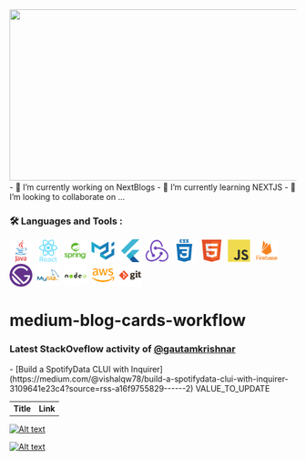 <div align="center">
  <img src="https://media.giphy.com/media/dWesBcTLavkZuG35MI/giphy.gif" width="600" height="300"/>
</div>
- 🔭 I’m currently working on NextBlogs
- 🌱 I’m currently learning NEXTJS
- 👯 I’m looking to collaborate on ...

### :hammer_and_wrench: Languages and Tools :
<div>
  <img src="https://github.com/devicons/devicon/blob/master/icons/java/java-original-wordmark.svg" title="Java" alt="Java" width="40" height="40"/>&nbsp;
  <img src="https://github.com/devicons/devicon/blob/master/icons/react/react-original-wordmark.svg" title="React" alt="React" width="40" height="40"/>&nbsp;
  <img src="https://github.com/devicons/devicon/blob/master/icons/spring/spring-original-wordmark.svg" title="Spring" alt="Spring" width="40" height="40"/>&nbsp;
  <img src="https://github.com/devicons/devicon/blob/master/icons/materialui/materialui-original.svg" title="Material UI" alt="Material UI" width="40" height="40"/>&nbsp;
  <img src="https://github.com/devicons/devicon/blob/master/icons/flutter/flutter-original.svg" title="Flutter" alt="Flutter" width="40" height="40"/>&nbsp;
  <img src="https://github.com/devicons/devicon/blob/master/icons/redux/redux-original.svg" title="Redux" alt="Redux " width="40" height="40"/>&nbsp;
  <img src="https://github.com/devicons/devicon/blob/master/icons/css3/css3-plain-wordmark.svg"  title="CSS3" alt="CSS" width="40" height="40"/>&nbsp;
  <img src="https://github.com/devicons/devicon/blob/master/icons/html5/html5-original.svg" title="HTML5" alt="HTML" width="40" height="40"/>&nbsp;
  <img src="https://github.com/devicons/devicon/blob/master/icons/javascript/javascript-original.svg" title="JavaScript" alt="JavaScript" width="40" height="40"/>&nbsp;
  <img src="https://github.com/devicons/devicon/blob/master/icons/firebase/firebase-plain-wordmark.svg" title="Firebase" alt="Firebase" width="40" height="40"/>&nbsp;
  <img src="https://github.com/devicons/devicon/blob/master/icons/gatsby/gatsby-original.svg" title="Gatsby"  alt="Gatsby" width="40" height="40"/>&nbsp;
  <img src="https://github.com/devicons/devicon/blob/master/icons/mysql/mysql-original-wordmark.svg" title="MySQL"  alt="MySQL" width="40" height="40"/>&nbsp;
  <img src="https://github.com/devicons/devicon/blob/master/icons/nodejs/nodejs-original-wordmark.svg" title="NodeJS" alt="NodeJS" width="40" height="40"/>&nbsp;
  <img src="https://github.com/devicons/devicon/blob/master/icons/amazonwebservices/amazonwebservices-plain-wordmark.svg" title="AWS" alt="AWS" width="40" height="40"/>&nbsp;
  <img src="https://github.com/devicons/devicon/blob/master/icons/git/git-original-wordmark.svg" title="Git" **alt="Git" width="40" height="40"/>
</div>

<!-- BLOG-POST-LIST:START -->
# medium-blog-cards-workflow

<!-- BLOG-POST-LIST:END -->

### Latest StackOveflow activity of [@gautamkrishnar](https://github.com/gautamkrishnar)
<table>
  <tr><th>Title</th><th>Link</th></tr>
  <!-- STACKOVERFLOW:START -->
- [Build a SpotifyData CLUI with Inquirer](https://medium.com/@vishalqw78/build-a-spotifydata-clui-with-inquirer-3109641e23c4?source=rss-a16f9755829------2)
<!-- STACKOVERFLOW:END -->
  VALUE_TO_UPDATE
</table>

<div>

<a href="https://github-blog-cards.vercel.app/blog?username=imantumorang&theme=neon"><img href ="https://github-blog-cards.vercel.app/blog?username=imantumorang&theme=neon" title="a title" alt="Alt text" src="https://github-blog-cards.vercel.app/blog?username=imantumorang&theme=neon"></a>

<a href="https://github-test-vishalqw78.vercel.app/blogsvg"><img title="a title" alt="Alt text" src="https://github-test-vishalqw78.vercel.app/blogsvg"></a>

</div>

